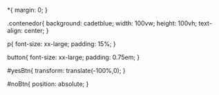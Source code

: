 *{
    margin: 0;
}

.contenedor{
    background: cadetblue;
    width: 100vw;
    height: 100vh;
    text-align: center;
}

p{
    font-size: xx-large;
    padding: 15%;
}

button{
    font-size: xx-large;
    padding: 0.75em;
}

#yesBtn{
    transform: translate(-100%,0);
}

#noBtn{
    position: absolute;
}
<!---
hamelth/hamelth is a ✨ special ✨ repository because its `README.md` (this file) appears on your GitHub profile.
You can click the Preview link to take a look at your changes.
--->
